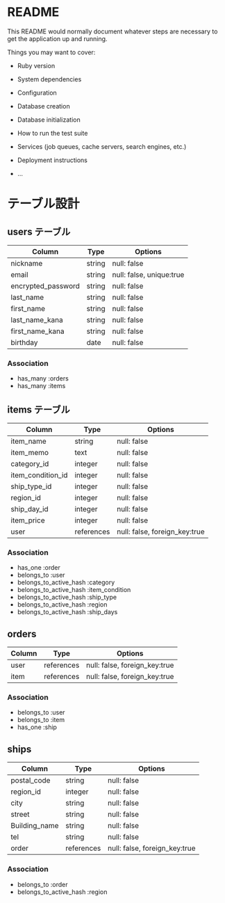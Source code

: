 # README

This README would normally document whatever steps are necessary to get the
application up and running.

Things you may want to cover:

* Ruby version

* System dependencies

* Configuration

* Database creation

* Database initialization

* How to run the test suite

* Services (job queues, cache servers, search engines, etc.)

* Deployment instructions


* ...
# テーブル設計

## users テーブル

| Column             | Type   | Options     |
| ------------------ | ------ | ----------- |
| nickname           | string | null: false |
| email              | string | null: false, unique:true |
| encrypted_password | string | null: false |
| last_name          | string | null: false |
| first_name         | string | null: false |
| last_name_kana     | string | null: false |
| first_name_kana    | string | null: false |
| birthday           | date   | null: false |

### Association

- has_many :orders
- has_many :items

## items テーブル

| Column             | Type   | Options     |
| ------------------ | ------ | ----------- |
| item_name          | string | null: false |
| item_memo          | text   | null: false |
| category_id        | integer| null: false |
| item_condition_id  | integer| null: false |
| ship_type_id       | integer| null: false |
| region_id          | integer| null: false |
| ship_day_id        | integer| null: false |
| item_price         | integer| null: false |
| user               | references | null: false, foreign_key:true |

### Association

- has_one     :order
- belongs_to  :user
- belongs_to_active_hash :category
- belongs_to_active_hash :item_condition
- belongs_to_active_hash :ship_type
- belongs_to_active_hash :region
- belongs_to_active_hash :ship_days

## orders

| Column             | Type   | Options     |
| ------------------ | ------ | ----------- |
| user               | references | null: false, foreign_key:true |
| item               | references | null: false, foreign_key:true |

### Association

- belongs_to :user
- belongs_to :item
- has_one    :ship

## ships

| Column             | Type   | Options     |
| ------------------ | ------ | ----------- |
| postal_code        | string | null: false |
| region_id          | integer| null: false |
| city               | string | null: false |
| street             | string | null: false |
| Building_name      | string | null: false |
| tel                | string| null: false |
| order              | references | null: false, foreign_key:true |


### Association

- belongs_to :order
- belongs_to_active_hash :region